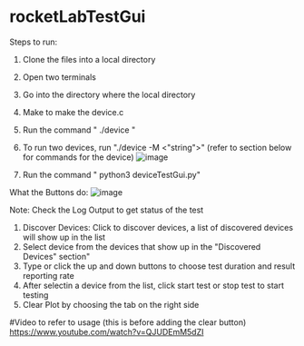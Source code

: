 # rocketLabTestGui
Steps to run:
  1. Clone the files into a local directory
  2. Open two terminals
  3. Go into the directory where the local directory
  4. Make to make the device.c
  5. Run the command " ./device "
  6. To run two devices, run "./device -M <"string">" (refer to section below for commands for the device)
     ![image](https://github.com/user-attachments/assets/0db60e77-1f60-44c3-beec-a0bf7ff90ec1)

  8. Run the command " python3 deviceTestGui.py"



What the Buttons do: 
  ![image](https://github.com/user-attachments/assets/aa11936a-f2d6-48af-8a32-49a7af6be73f)


  Note: Check the Log Output to get status of the test
  1. Discover Devices: Click to discover devices, a list of discovered devices will show up in the list
  2. Select device from the devices that show up in the "Discovered Devices" section"
  3. Type or click the up and down buttons to choose test duration and result reporting rate
  4. After selectin a device from the list, click start test or stop test to start testing
  5. Clear Plot by choosing the tab on the right side


#Video to refer to usage (this is before adding the clear button)
https://www.youtube.com/watch?v=QJUDEmM5dZI

